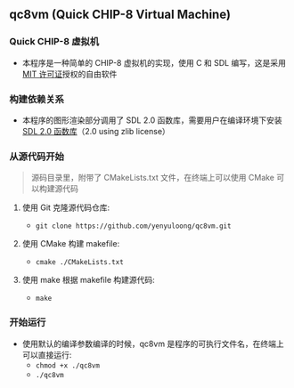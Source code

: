 ## qc8vm (Quick CHIP-8 Virtual Machine) ##
### Quick CHIP-8 虚拟机 ###
* 本程序是一种简单的 CHIP-8 虚拟机的实现，使用 C 和 SDL 编写，这是采用 [MIT 许可证](https://mit-license.org)授权的自由软件


### 构建依赖关系 ###
* 本程序的图形渲染部分调用了 SDL 2.0 函数库，需要用户在编译环境下安装 [SDL 2.0 函数库](http://www.libsdl.org/download-2.0.php)（2.0 using zlib license）


### 从源代码开始 ###
> 源码目录里，附带了 CMakeLists.txt 文件，在终端上可以使用 CMake 可以构建源代码
    
1. 使用 Git 克隆源代码仓库: 
    * ``` git clone https://github.com/yenyuloong/qc8vm.git ```

2. 使用 CMake 构建 makefile:
    * ``` cmake ./CMakeLists.txt ```
    
3. 使用 make 根据 makefile 构建源代码:
    * ``` make ```
    

### 开始运行 ###
* 使用默认的编译参数编译的时候，qc8vm 是程序的可执行文件名，在终端上可以直接运行: 
    * ``` chmod +x ./qc8vm ```
    * ``` ./qc8vm ```

